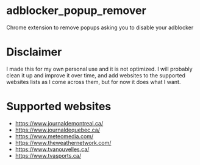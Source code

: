 # adblocker_popup_remover
Chrome extension to remove popups asking you to disable your adblocker

# Disclaimer
I made this for my own personal use and it is not optimized. I will probably clean it up and improve it over time, and add websites to
the supported websites lists as I come across them, but for now it does what I want.

# Supported websites
* https://www.journaldemontreal.ca/
* https://www.journaldequebec.ca/
* https://www.meteomedia.com/
* https://www.theweathernetwork.com/
* https://www.tvanouvelles.ca/
* https://www.tvasports.ca/
